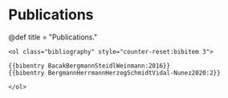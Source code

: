 # Publications

@def title = "Publications."

~~~
<ol class="bibliography" style="counter-reset:bibitem 3">
~~~
    {{bibentry BacakBergmannSteidlWeinmann:2016}}
    {{bibentry BergmannHerrmannHerzogSchmidtVidal-Nunez2020:2}}
~~~
</ol>
~~~